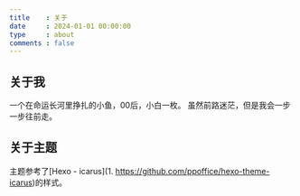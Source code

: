 ```yaml
---
title    : 关于
date     : 2024-01-01 00:00:00
type     : about
comments : false
---
```

## 关于我
一个在命运长河里挣扎的小鱼，00后，小白一枚。
虽然前路迷茫，但是我会一步一步往前走。
## 关于主题

主题参考了[Hexo - icarus](1. https://github.com/ppoffice/hexo-theme-icarus)的样式。
